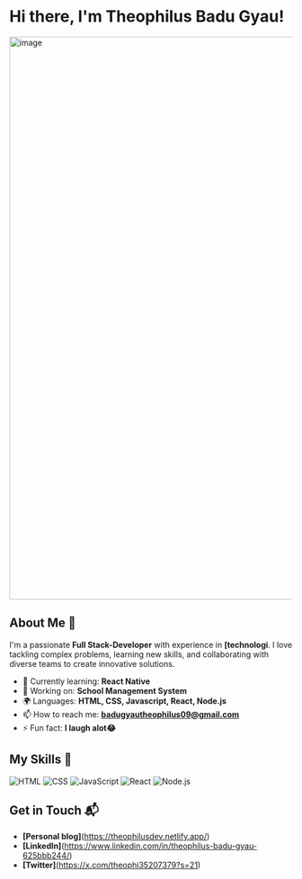 # Hi there, I'm Theophilus Badu Gyau! 

<img width="997" height="1002" alt="image" src="https://github.com/user-attachments/assets/22472782-f659-4a78-8ce8-663a3d19495e" />

## About Me 🚀

I'm a passionate **Full Stack-Developer** with experience in **[technologi**. I love tackling complex problems, learning new skills, and collaborating with diverse teams to create innovative solutions.

- 🌱 Currently learning: **React Native**
- 🔭 Working on: **School Management System**
- 🌍 Languages: **HTML, CSS, Javascript, React, Node.js**
- 📫 How to reach me: **badugyautheophilus09@gmail.com**
- ⚡ Fun fact: **I laugh alot😂**

## My Skills 🧠

![HTML](https://img.shields.io/badge/-HTML-E34F26?style=flat-square&logo=html5&logoColor=white)
![CSS](https://img.shields.io/badge/-CSS-1572B6?style=flat-square&logo=css3&logoColor=white)
![JavaScript](https://img.shields.io/badge/-JavaScript-F7DF1E?style=flat-square&logo=javascript&logoColor=black)
![React](https://img.shields.io/badge/-React-61DAFB?style=flat-square&logo=react&logoColor=black)
![Node.js](https://img.shields.io/badge/-Node.js-339933?style=flat-square&logo=node.js&logoColor=white)




## Get in Touch 📬

- **[Personal blog]**(https://theophilusdev.netlify.app/)
- **[LinkedIn]**(https://www.linkedin.com/in/theophilus-badu-gyau-625bbb244/)
- **[Twitter]**(https://x.com/theophi35207379?s=21)


